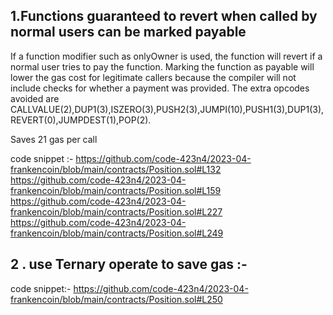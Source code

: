 ## 1.Functions guaranteed to revert when called by normal users can be marked payable

If a function modifier such as onlyOwner is used, the function will revert if a normal user tries to pay the function. Marking the function as payable will lower the gas cost for legitimate callers because the compiler will not include checks for whether a payment was provided. The extra opcodes avoided are CALLVALUE(2),DUP1(3),ISZERO(3),PUSH2(3),JUMPI(10),PUSH1(3),DUP1(3),REVERT(0),JUMPDEST(1),POP(2).

Saves 21 gas per call

code snippet :-
https://github.com/code-423n4/2023-04-frankencoin/blob/main/contracts/Position.sol#L132
https://github.com/code-423n4/2023-04-frankencoin/blob/main/contracts/Position.sol#L159
https://github.com/code-423n4/2023-04-frankencoin/blob/main/contracts/Position.sol#L227
https://github.com/code-423n4/2023-04-frankencoin/blob/main/contracts/Position.sol#L249

## 2 . use Ternary operate to save gas :-

code snippet:-
https://github.com/code-423n4/2023-04-frankencoin/blob/main/contracts/Position.sol#L250
